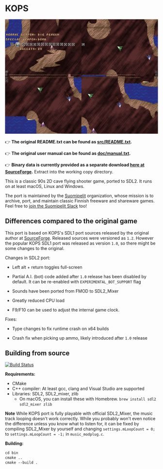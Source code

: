 KOPS
====

![KOPS Gameplay](https://github.com/suomipelit/suomipelit.github.io/blob/master/pngs/kops.png)

:point_right: **The original README.txt can be found as
[src/README.txt](./src/README.txt).**

:point_right: **The original user manual can be found as
[doc/manual.txt](./doc/manual.txt).**

:point_right: **Binary data is currently provided as a separate
download [here at
SourceForge](https://sourceforge.net/projects/kops/files/kops/kops-initial-data/kops-data-20030415.zip/download).**
Extract into the working copy directory.

This is a classic 90s 2D cave flying shooter game, ported to SDL2. It
runs on at least macOS, Linux and Windows.

The port is maintained by the [Suomipelit][suomipelit-gh]
organization, whose mission is to archive, port, and maintain classic
Finnish freeware and shareware games.  Feel free to [join the
Suomipelit Slack][suomipelit-slack] too!

Differences compared to the original game
-----------------------------------------

This port is based on KOPS's SDL1 port sources released by the original
author at
[SourceForge](https://sourceforge.net/projects/kops/). Released
sources were versioned as `1.2`. However the popular KOPS SDL1 port was
released as version `1.0`, so there might be some changes to the original.

Changes in SDL2 port:

- Left alt + return toggles full-screen

- Partial A.I. (bot) code added after `1.0` release has been disabled by
  default. It can be re-enabled with `EXPERIMENTAL_BOT_SUPPORT` flag

- Sounds have been ported from FMOD to SDL2_Mixer

- Greatly reduced CPU load

- F9/F10 can be used to adjust the internal game clock.

Fixes:

- Type changes to fix runtime crash on x64 builds

- Crash fix when picking up ammo, likely introduced after `1.0` release

Building from source
--------------------

[![Build
Status](https://travis-ci.org/suomipelit/kops.svg?branch=master)](https://travis-ci.org/suomipelit/kops)

**Requirements:**

- CMake
- C++ compiler: At least gcc, clang and Visual Studio are supported
- Libraries: SDL2, SDL2_mixer, zlib
  - On macOS, you can install these with Homebrew. `brew install sdl2
    sdl2_mixer zlib`

**Note** While KOPS port is fully playable with official SDL2_Mixer,
the music track looping doesn't work correctly. While you probably
won't even notice the difference unless you know what to listen for,
it can be fixed by compiling SDL2_Mixer by yourself and changing
`settings.mLoopCount = 0;` to `settings.mLoopCount = -1;` in
`music_modplug.c`.

**Building:**

```shell
cd bin
cmake ..
cmake --build .
```

[suomipelit-gh]: https://github.com/suomipelit
[suomipelit-slack]: https://join.slack.com/t/suomipelit/shared_invite/enQtNDg1ODkwODU4MTE4LWExY2Q3Mjc0ODg3OTY3ZjlmYThkZDRlMDBjZWUwM2I4NWZlZTFkMWI4YjM1OTM1ODQ4NGQ1NGFiNjQ5MjY0NzM
